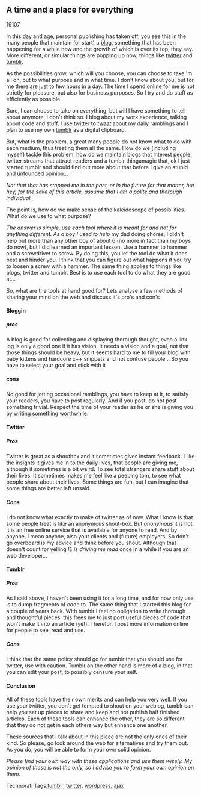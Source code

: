 <article><h2>A time and a place for everything</h2><time><span class="day">1</span><span class="month">9</span><span class="year">107</span></time><p>In this day and age, personal publishing has taken off, you see this in the many people that maintain (or start) a <a href="http://www.wordpress.org/">blog</a>, something that has been happening for a while now and the growth of which is over its top, they say. More different, or simular things are popping up now, things like <a href="http://www.twitter.com/">twitter</a> and <a href="http://www.tumblr.com/">tumblr</a>.</p><p>As the possibilities grow, which will you choose, you can choose to take 'm all on, but to what purpose and in what time. I don't know about you, but for me there are just to few hours in a day. The time I spend online for me is not strictly for pleasure, but also for business purposes. So I try and do stuff as efficiently as possible.</p><!--more--><p>Sure, I can choose to take on everything, but will I have something to tell about anymore, I don't think so. I blog about my work experience, talking about code and stuff, I use twitter to <em><a href="http://www.twitr.com/wnas">tweet</a></em> about my daily ramblings and I plan to use my own <a href="http://wnas.tumblr.com">tumblr</a> as a digital clipboard.</p><p>But, what is the problem, a great many people do not know what to do with each medium, thus treating them all the same. How do we (including myself) tackle this problem, how do we maintain blogs that interest people, twitter streams that attract readers and a tumblr thingamagic that, ok I just started tumblr and should find out more about that before I give an stupid and unfounded opinion...</p><p><em>Not that that has stopped me in the past, or in the future for that matter, but hey, for the sake of this article, assume that I am a polite and thorough individual.</em></p><p>The point is, how do we make sense of the kaleidoscope of possibilities. What do we use to what purpose?</p><p><em>The answer is simple, use each tool where it is meant for and not for anything different. As a boy I used to </em><em>help</em> my dad doing chores, I didn't help out more than any other boy of about 6 (no more in fact than my boys do now), but I did learned an important lesson. Use a hammer to hammer and a screwdriver to screw. By doing this, you let the tool do what it does best and hinder you. I think that you can figure out what happens if you try to loosen a screw with a hammer. The same thing applies to things like blogs, twitter and tumblr. Best is to use each tool to do what they are good at...</p><p>So, what are the tools at hand good for? Lets analyse a few methods of sharing your mind on the web and discuss it's pro's and con's</p><h4>Bloggin</h4><h5>pros</h5><p>A blog is good for collecting and displaying thorough thought, even a link log is only a good one if it has vision. It needs a  vision and a goal, not that those things should be heavy, but it seems hard to me to fill your blog with baby kittens and hardcore c++ snippets and not confuse people... So you have to select your goal and stick with it</p><h5>cons</h5><p>No good for jotting occasional ramblings, you have to keep at it, to satisfy your readers, you have to post regularly. And if you post, do not post something trivial. Respect the time of your reader as he or she is giving you by writing something worthwhile.</p><h4>Twitter</h4><h5>Pros</h5><p>Twitter is great as a shoutbox and it sometimes gives instant feedback. I like the insights it gives me in to the daily lives, that people are giving me, although it sometimes is a bit weird. To see total strangers share stuff about their lives. It sometimes makes me feel like a peeping tom, to see what people share about their lives. Some things are fun, but I can imagine that some things are better left unsaid.</p><h5>Cons</h5><p>I do not know what exactly to make of twitter as of now. What I know is that some people treat is like an anonymous shout-box. But <em>anonymous</em> it is not, it is an free online service that is available for anyone to read. And by anyone, I mean anyone, also your clients and (future) employers. So don't go overboard is my advice and think before you shout. Although that doesn't count for yelling <em>IE is driving me mad</em> once in a while if you are an web developer...</p><h4>Tumblr</h4><h5>Pros</h5><p>As I said above, I haven't been using it for a long time, and for now only use is to dump fragments of code to. The same thing that I started this blog for a couple of years back. With tumblr I feel no obligation to write thorough and thoughtful pieces, this frees me to just post useful pieces of code that won't make it into an article (yet). Therefor, I post more information online for people to see, read and use.</p><h5>Cons</h5><p>I think that the same policy should go for tumblr that you should use for twitter, use with caution. Tumblr on the other hand is more of a blog, in that you can edit your post, to possibly censure your self.</p><h4>Conclusion</h4><p>All of these tools have their own merits and can help you very well. If you use your twitter, you don't get tempted to shout on your weblog, tumblr can help you set up pieces to share and keep and not publish half finished articles. Each of these tools can enhance the other, they are so different that they do not get in each others way but enhance one another.</p><p>These sources that I talk about in this piece are not the only ones of their kind. So please, go look around the web for alternatives and try them out. As you do, you will be able to form your own solid opinion.</p><p><em>Please find your own way with these applications and use them wisely. My opinion of these is not the only, so I advise you to form your own opinion on them.</em></p><!-- Technorati Tags Start --><p>Technorati Tags:<a href="http://technorati.com/tag/tumblr" rel="tag">tumblr</a>, <a href="http://technorati.com/tag/twitter" rel="tag">twitter</a>, <a href="http://technorati.com/tag/wordpress" rel="tag">wordpress</a>, <a href="http://technorati.com/tag/ajax" rel="tag">ajax</a></p><!-- Technorati Tags End --></article>